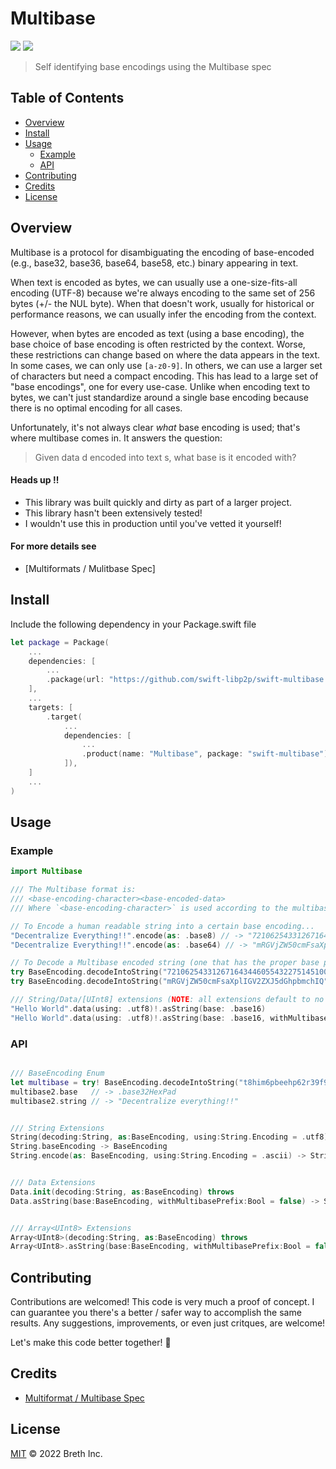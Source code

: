 # Multibase

[![](https://img.shields.io/badge/made%20by-Breth-blue.svg?style=flat-square)](https://breth.app)
[![](https://img.shields.io/badge/project-multiformats-blue.svg?style=flat-square)](https://github.com/multiformats/multiformats)

> Self identifying base encodings using the Multibase spec

## Table of Contents

- [Overview](#overview)
- [Install](#install)
- [Usage](#usage)
  - [Example](#example)
  - [API](#api)
- [Contributing](#contributing)
- [Credits](#credits)
- [License](#license)

## Overview
Multibase is a protocol for disambiguating the encoding of base-encoded (e.g.,
base32, base36, base64, base58, etc.) binary appearing in text.

When text is encoded as bytes, we can usually use a one-size-fits-all encoding
(UTF-8) because we're always encoding to the same set of 256 bytes (+/- the NUL
byte). When that doesn't work, usually for historical or performance reasons, we
can usually infer the encoding from the context.

However, when bytes are encoded as text (using a base encoding), the base choice
of base encoding is often restricted by the context. Worse, these restrictions
can change based on where the data appears in the text. In some cases, we can
only use `[a-z0-9]`. In others, we can use a larger set of characters but need a
compact encoding. This has lead to a large set of "base encodings", one for
every use-case. Unlike when encoding text to bytes, we can't just standardize
around a single base encoding because there is no optimal encoding for all
cases.

Unfortunately, it's not always clear *what* base encoding is used; that's where
multibase comes in. It answers the question:

> Given data d encoded into text s, what base is it encoded with?

#### Heads up ‼️
- This library was built quickly and dirty as part of a larger project.
- This library hasn't been extensively tested! 
- I wouldn't use this in production until you've vetted it yourself! 

#### For more details see 
- [Multiformats / Mulitbase Spec]


## Install

Include the following dependency in your Package.swift file
```Swift
let package = Package(
    ...
    dependencies: [
        ...
        .package(url: "https://github.com/swift-libp2p/swift-multibase.git", .upToNextMajor(from: "0.0.1"))
    ],
    ...
    targets: [
        .target(
            ...
            dependencies: [
                ...
                .product(name: "Multibase", package: "swift-multibase"),
            ]),
    ]
    ...
)
```

## Usage

### Example

```Swift
import Multibase

/// The Multibase format is:
/// <base-encoding-character><base-encoded-data>
/// Where `<base-encoding-character>` is used according to the multibase table.

// To Encode a human readable string into a certain base encoding...
"Decentralize Everything!!".encode(as: .base8) // -> "72106254331267164344605543227514510062566312711713506415133463441102" -- Note the '7' multibase prefix tag
"Decentralize Everything!!".encode(as: .base64) // -> "mRGVjZW50cmFsaXplIGV2ZXJ5dGhpbmchIQ" -- Note the 'm' multibase prefix tag

// To Decode a Multibase encoded string (one that has the proper base prefix prepended)...
try BaseEncoding.decodeIntoString("72106254331267164344605543227514510062566312711713506415133463441102") // -> (base: .base8, string: "Decentralize Everything!!")
try BaseEncoding.decodeIntoString("mRGVjZW50cmFsaXplIGV2ZXJ5dGhpbmchIQ") // -> (base: .base64, string: "Decentralize Everything!!")

/// String/Data/[UInt8] extensions (NOTE: all extensions default to no Multibase prefix!)
"Hello World".data(using: .utf8)!.asString(base: .base16)                              // ->  48656c6c6f20576f726c64 
"Hello World".data(using: .utf8)!.asString(base: .base16, withMultibasePrefix: true)   // -> f48656c6c6f20576f726c64

```

### API
```Swift

/// BaseEncoding Enum
let multibase = try! BaseEncoding.decodeIntoString("t8him6pbeehp62r39f9ii0pbmclp7it38d5n6e891")
multibase2.base   // -> .base32HexPad
multibase2.string // -> "Decentralize everything!!"


/// String Extensions
String(decoding:String, as:BaseEncoding, using:String.Encoding = .utf8) throws
String.baseEncoding -> BaseEncoding
String.encode(as: BaseEncoding, using:String.Encoding = .ascii) -> String


/// Data Extensions
Data.init(decoding:String, as:BaseEncoding) throws
Data.asString(base:BaseEncoding, withMultibasePrefix:Bool = false) -> String


/// Array<UInt8> Extensions
Array<UInt8>(decoding:String, as:BaseEncoding) throws
Array<UInt8>.asString(base:BaseEncoding, withMultibasePrefix:Bool = false) -> String

```

## Contributing

Contributions are welcomed! This code is very much a proof of concept. I can guarantee you there's a better / safer way to accomplish the same results. Any suggestions, improvements, or even just critques, are welcome! 

Let's make this code better together! 🤝

## Credits

- [Multiformat / Multibase Spec](https://github.com/multiformats/multibase/blob/master/README.md)


## License

[MIT](LICENSE) © 2022 Breth Inc.

